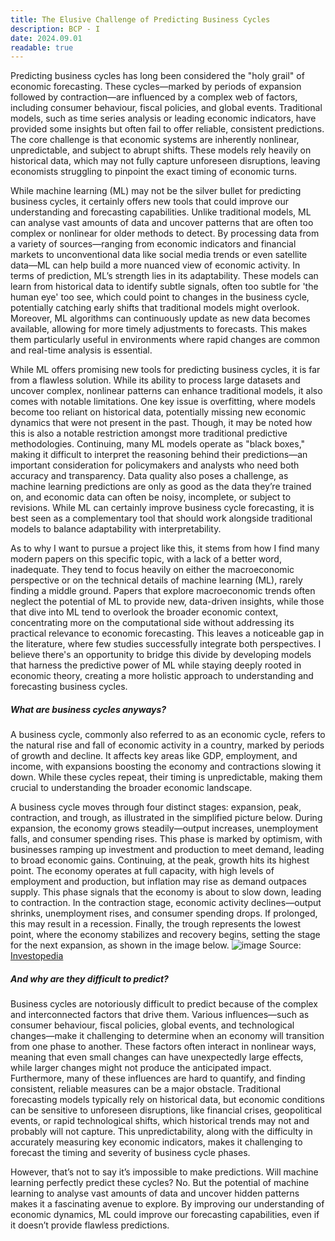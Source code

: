 ```yaml
---
title: The Elusive Challenge of Predicting Business Cycles
description: BCP - I
date: 2024.09.01
readable: true
---
```


Predicting business cycles has long been considered the "holy grail" of economic forecasting. These cycles—marked by periods of expansion followed by contraction—are influenced by a complex web of factors, including consumer behaviour, fiscal policies, and global events. Traditional models, such as time series analysis or leading economic indicators, have provided some insights but often fail to offer reliable, consistent predictions. The core challenge is that economic systems are inherently nonlinear, unpredictable, and subject to abrupt shifts. These models rely heavily on historical data, which may not fully capture unforeseen disruptions, leaving economists struggling to pinpoint the exact timing of economic turns.

While machine learning (ML) may not be the silver bullet for predicting business cycles, it certainly offers new tools that could improve our understanding and forecasting capabilities. Unlike traditional models, ML can analyse vast amounts of data and uncover patterns that are often too complex or nonlinear for older methods to detect. By processing data from a variety of sources—ranging from economic indicators and financial markets to unconventional data like social media trends or even satellite data—ML can help build a more nuanced view of economic activity. In terms of prediction, ML’s strength lies in its adaptability. These models can learn from historical data to identify subtle signals, often too subtle for 'the human eye' too see, which could point to changes in the business cycle, potentially catching early shifts that traditional models might overlook. Moreover, ML algorithms can continuously update as new data becomes available, allowing for more timely adjustments to forecasts. This makes them particularly useful in environments where rapid changes are common and real-time analysis is essential.

While ML offers promising new tools for predicting business cycles, it is far from a flawless solution. While its ability to process large datasets and uncover complex, nonlinear patterns can enhance traditional models, it also comes with notable limitations. One key issue is overfitting, where models become too reliant on historical data, potentially missing new economic dynamics that were not present in the past. Though, it may be noted how this is also a notable restriction amongst more traditional predictive methodologies. Continuing, many ML models operate as "black boxes," making it difficult to interpret the reasoning behind their predictions—an important consideration for policymakers and analysts who need both accuracy and transparency. Data quality also poses a challenge, as machine learning predictions are only as good as the data they’re trained on, and economic data can often be noisy, incomplete, or subject to revisions. While ML can certainly improve business cycle forecasting, it is best seen as a complementary tool that should work alongside traditional models to balance adaptability with interpretability.

As to why I want to pursue a project like this, it stems from how I find many modern papers on this specific topic, with a lack of a better word, inadequate. They tend to focus heavily on either the macroeconomic perspective or on the technical details of machine learning (ML), rarely finding a middle ground. Papers that explore macroeconomic trends often neglect the potential of ML to provide new, data-driven insights, while those that dive into ML tend to overlook the broader economic context, concentrating more on the computational side without addressing its practical relevance to economic forecasting. This leaves a noticeable gap in the literature, where few studies successfully integrate both perspectives. I believe there's an opportunity to bridge this divide by developing models that harness the predictive power of ML while staying deeply rooted in economic theory, creating a more holistic approach to understanding and forecasting business cycles.

##### What are business cycles anyways?

A business cycle, commonly also referred to as an economic cycle, refers to the natural rise and fall of economic activity in a country, marked by periods of growth and decline. It affects key areas like GDP, employment, and income, with expansions boosting the economy and contractions slowing it down. While these cycles repeat, their timing is unpredictable, making them crucial to understanding the broader economic landscape.

A business cycle moves through four distinct stages: expansion, peak, contraction, and trough, as illustrated in the simplified picture below. During expansion, the economy grows steadily—output increases, unemployment falls, and consumer spending rises. This phase is marked by optimism, with businesses ramping up investment and production to meet demand, leading to broad economic gains. Continuing, at the peak, growth hits its highest point. The economy operates at full capacity, with high levels of employment and production, but inflation may rise as demand outpaces supply. This phase signals that the economy is about to slow down, leading to contraction. In the contraction stage, economic activity declines—output shrinks, unemployment rises, and consumer spending drops. If prolonged, this may result in a recession. Finally, the trough represents the lowest point, where the economy stabilizes and recovery begins, setting the stage for the next expansion, as shown in the image below.
![image](/public/bcp/BCT_21092024.png)
Source: [Investopedia](https://www.investopedia.com/terms/b/businesscycle.asp)

##### And why are they difficult to predict?
Business cycles are notoriously difficult to predict because of the complex and interconnected factors that drive them. Various influences—such as consumer behaviour, fiscal policies, global events, and technological changes—make it challenging to determine when an economy will transition from one phase to another. These factors often interact in nonlinear ways, meaning that even small changes can have unexpectedly large effects, while larger changes might not produce the anticipated impact. Furthermore, many of these influences are hard to quantify, and finding consistent, reliable measures can be a major obstacle. Traditional forecasting models typically rely on historical data, but economic conditions can be sensitive to unforeseen disruptions, like financial crises, geopolitical events, or rapid technological shifts, which historical trends may not and probably will not capture. This unpredictability, along with the difficulty in accurately measuring key economic indicators, makes it challenging to forecast the timing and severity of business cycle phases.

However, that’s not to say it’s impossible to make predictions. Will machine learning perfectly predict these cycles? No. But the potential of machine learning to analyse vast amounts of data and uncover hidden patterns makes it a fascinating avenue to explore. By improving our understanding of economic dynamics, ML could improve our forecasting capabilities, even if it doesn’t provide flawless predictions.